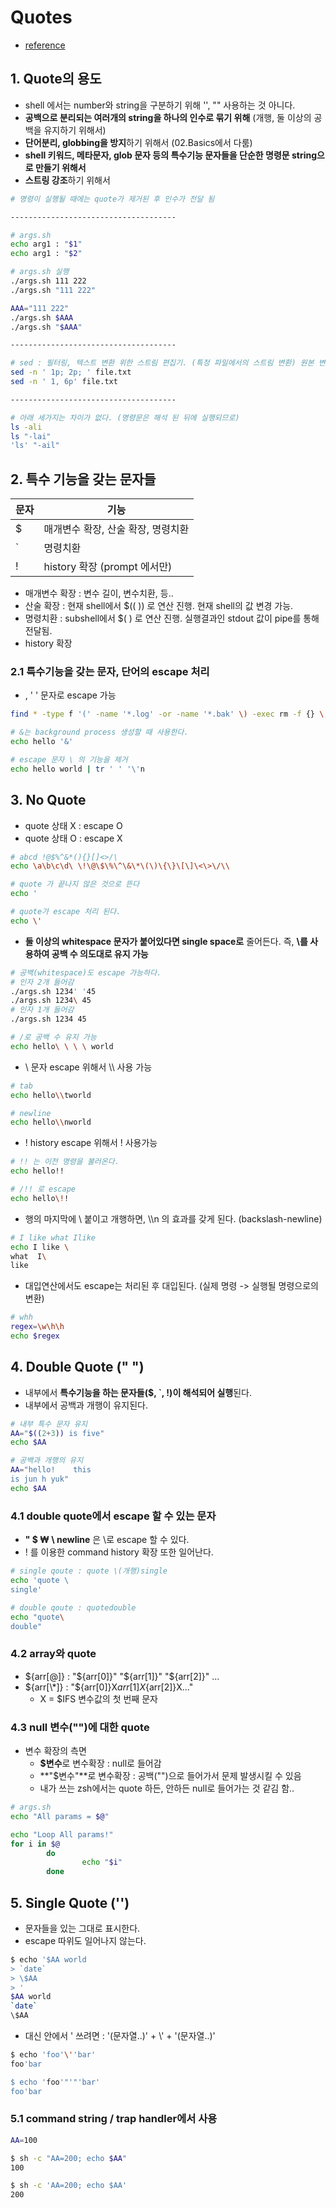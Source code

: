 # Quotes

- [reference](https://mug896.github.io/bash-shell/quotes.html)



## 1. Quote의 용도

- shell 에서는 number와 string을 구분하기 위해 '', "" 사용하는 것 아니다.
- **공백으로 분리되는 여러개의 string을 하나의 인수로 묶기 위해** (개행, 둘 이상의 공백을 유지하기 위해서)
- **단어분리, globbing을 방지**하기 위해서 (02.Basics에서 다룸)
- **shell 키워드, 메타문자, glob 문자 등의 특수기능 문자들을 단순한 명령문 string으로 만들기 위해서**
- **스트링 강조**하기 위해서

```sh
# 명령이 실행될 때에는 quote가 제거된 후 인수가 전달 됨

-------------------------------------

# args.sh
echo arg1 : "$1"
echo arg1 : "$2"

# args.sh 실행
./args.sh 111 222     
./args.sh "111 222"   

AAA="111 222"
./args.sh $AAA
./args.sh "$AAA"

-------------------------------------

# sed : 필터링, 텍스트 변환 위한 스트림 편집기. (특정 파일에서의 스트림 변환) 원본 변화없이 출력 변화
sed -n ' 1p; 2p; ' file.txt
sed -n ' 1, 6p' file.txt

-------------------------------------

# 아래 세가지는 차이가 없다. (명령문은 해석 된 뒤에 실행되므로)
ls -ali
ls "-lai"
'ls' "-ail"
```



## 2. 특수 기능을 갖는 문자들

문자 | 기능
--|--
$ | 매개변수 확장, 산술 확장, 명령치환
` | 명령치환
! | history 확장 (prompt 에서만)

- 매개변수 확장 : 변수 길이, 변수치환, 등..
- 산술 확장 : 현재 shell에서 $(( )) 로 연산 진행. 현재 shell의 값 변경 가능.
- 명령치환 : subshell에서 $( ) 로 연산 진행. 실행결과인 stdout 값이 pipe를 통해 전달됨.
- history 확장

### 2.1 특수기능을 갖는 문자, 단어의 escape 처리

- \, ' ' 문자로 escape 가능

```sh
find * -type f '(' -name '*.log' -or -name '*.bak' \) -exec rm -f {} \;

# &는 background process 생성할 때 사용한다.
echo hello '&'

# escape 문자 \ 의 기능을 제거
echo hello world | tr ' ' '\'n
```



## 3. No Quote

- quote 상태 X : escape O
- quote 상태 O : escape X

```sh
# abcd !@$%^&*(){}[]<>/\
echo \a\b\c\d\ \!\@\$\%\^\&\*\(\)\{\}\[\]\<\>\/\\
```

```sh
# quote 가 끝나지 않은 것으로 뜬다
echo '
```

```sh
# quote가 escape 처리 된다.
echo \'
```

- **둘 이상의 whitespace 문자가 붙어있다면 single space로** 줄어든다. 즉, **\를 사용하여 공백 수 의도대로 유지 가능**

```sh
# 공백(whitespace)도 escape 가능하다.
# 인자 2개 들어감
./args.sh 1234' '45
./args.sh 1234\ 45
# 인자 1개 들어감
./args.sh 1234 45

# /로 공백 수 유지 가능
echo hello\ \ \ \ world
```

- \ 문자 escape 위해서 \\\ 사용 가능

```sh
# tab
echo hello\\tworld

# newline
echo hello\\nworld
```

- ! history escape 위해서 \! 사용가능

```sh
# !! 는 이전 명령을 불러온다.
echo hello!!

# /!! 로 escape
echo hello\!!
```

- 행의 마지막에 \ 붙이고 개행하면, \\\n 의 효과를 갖게 된다. (backslash-newline)

```sh
# I like what Ilike
echo I like \
what  I\
like
```

- 대입연산에서도 escape는 처리된 후 대입된다. (실제 명령 -> 실행될 명령으로의 변환)

```sh
# whh
regex=\w\h\h
echo $regex
```



## 4. Double Quote (" ")

- 내부에서 **특수기능을 하는 문자들($, `, !)이 해석되어 실행**된다.
- 내부에서 공백과 개행이 유지된다.

```sh
# 내부 특수 문자 유지
AA="$((2+3)) is five"
echo $AA

# 공백과 개행의 유지
AA="hello!    this
is jun h yuk"
echo $AA
```

### 4.1 double quote에서 escape 할 수 있는 문자

- **" $ ₩ \ newline** 은 \로 escape 할 수 있다.
- ! 를 이용한 command history 확장 또한 일어난다.

```sh
# single qoute : quote \(개행)single
echo 'quote \
single'

# double qoute : quotedouble
echo "quote\
double"
```

### 4.2 array와 quote

- ${arr[@]} : "${arr[0]}" "${arr[1]}" "${arr[2]}" ...
- ${arr[\*]} : "${arr[0]}X${arr[1]}X${arr[2]}X..."
  - X = $IFS 변수값의 첫 번째 문자

### 4.3 null 변수("")에 대한 quote

- 변수 확장의 측면
  - **$변수**로 변수확장 : null로 들어감
  - **"$변수"**로 변수확장 : 공백("")으로 들어가서 문제 발생시킬 수 있음
  - 내가 쓰는 zsh에서는 quote 하든, 안하든 null로 들어가는 것 같김 함..

```sh
# args.sh
echo "All params = $@"

echo "Loop All params!"
for i in $@
		do
				echo "$i"
		done
```



## 5. Single Quote ('')

- 문자들을 있는 그대로 표시한다.
- escape 따위도 일어나지 않는다.

```sh
$ echo '$AA world 
> `date` 
> \$AA
> '
$AA world 
`date` 
\$AA
```

- 대신 안에서 ' 쓰려면 : '(문자열..)' + \\' + '(문자열..)' 

```sh
$ echo 'foo'\''bar'
foo'bar

$ echo 'foo'"'"'bar'
foo'bar
```

### 5.1 command string / trap handler에서 사용

```sh
AA=100

$ sh -c "AA=200; echo $AA"
100

$ sh -c 'AA=200; echo $AA'
200
```